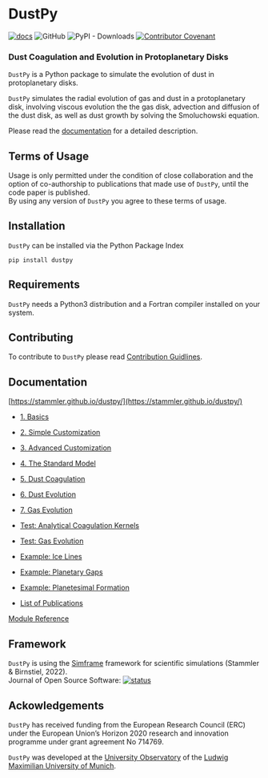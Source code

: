 # DustPy

[![docs](https://github.com/stammler/dustpy/actions/workflows/pages/pages-build-deployment/badge.svg)](https://stammler.github.io/dustpy/) 
![GitHub](https://img.shields.io/github/license/stammler/dustpy) 
![PyPI - Downloads](https://img.shields.io/pypi/dm/dustpy) 
[![Contributor Covenant](https://img.shields.io/badge/Contributor%20Covenant-2.1-4baaaa.svg)](https://github.com/stammler/dustpy/blob/master/.github/CODE_OF_CONDUCT.md) 

### Dust Coagulation and Evolution in Protoplanetary Disks

`DustPy` is a Python package to simulate the evolution of dust in protoplanetary disks.

`DustPy` simulates the radial evolution of gas and dust in a protoplanetary disk, involving viscous evolution the the gas disk, advection and diffusion of the dust disk, as well as dust growth by solving the Smoluchowski equation.

Please read the [documentation](https://stammler.github.io/dustpy/) for a detailed description.


## Terms of Usage

Usage is only permitted under the condition of close collaboration and the option of co-authorship to publications that made use of `DustPy`, until the code paper is published.  
By using any version of `DustPy` you agree to these terms of usage.

## Installation

`DustPy` can be installed via the Python Package Index

`pip install dustpy`

## Requirements

`DustPy` needs a Python3 distribution and a Fortran compiler installed on your system.

## Contributing

To contribute to `DustPy` please read [Contribution Guidlines](https://github.com/stammler/dustpy/blob/master/.github/CONTRIBUTING.md).

## Documentation

[https://stammler.github.io/dustpy/](https://stammler.github.io/dustpy/)

* [1. Basics](https://stammler.github.io/dustpy/1_basics.html)
* [2. Simple Customization](https://stammler.github.io/dustpy/2_simple_customization.html)
* [3. Advanced Customization](https://stammler.github.io/dustpy/3_advanced_customization.html)
* [4. The Standard Model](https://stammler.github.io/dustpy/4_standard_model.html)
* [5. Dust Coagulation](https://stammler.github.io/dustpy/5_dust_coagulation.html)
* [6. Dust Evolution](https://stammler.github.io/dustpy/6_dust_evolution.html)
* [7. Gas Evolution](https://stammler.github.io/dustpy/7_gas_evolution.html)

* [Test: Analytical Coagulation Kernels](https://stammler.github.io/dustpy/test_analytical_coagulation_kernels.html)
* [Test: Gas Evolution](https://stammler.github.io/dustpy/test_gas_evolution.html)

* [Example: Ice Lines](https://stammler.github.io/dustpy/example_ice_lines.html)
* [Example: Planetary Gaps](https://stammler.github.io/dustpy/example_planetary_gaps.html)
* [Example: Planetesimal Formation](https://stammler.github.io/dustpy/example_planetesimal_formation.html)

* [List of Publications](https://stammler.github.io/dustpy/A_publications.html)

[Module Reference](https://stammler.github.io/dustpy/api.html)

## Framework

`DustPy` is using the [Simframe](http://github.com/stammler/simframe/) framework for scientific simulations (Stammler & Birnstiel, 2022).  
Journal of Open Source Software: [![status](https://joss.theoj.org/papers/0ef61e034c57445e846b2ec383c920a6/status.svg)](https://joss.theoj.org/papers/0ef61e034c57445e846b2ec383c920a6)

## Ackowledgements

`DustPy` has received funding from the European Research Council (ERC) under the European Union’s Horizon 2020 research and innovation programme under grant agreement No 714769.

`DustPy` was developed at the [University Observatory](https://www.usm.uni-muenchen.de/index_en.php) of the [Ludwig Maximilian University of Munich](https://www.en.uni-muenchen.de/index.html).